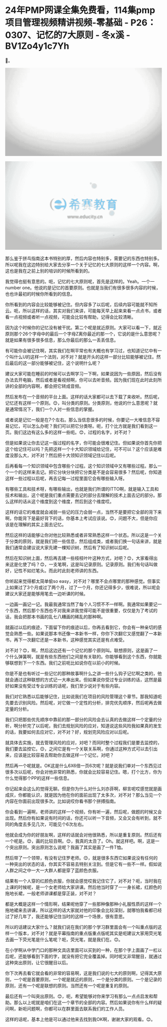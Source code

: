 # 24年PMP网课全集免费看，114集pmp项目管理视频精讲视频-零基础 - P26：0307、记忆的7大原则 - 冬x溪 - BV1Zo4y1c7Yh

🎼。

![](img/691d0723e5355368c8bb27e17e23e37b_1.png)

![](img/691d0723e5355368c8bb27e17e23e37b_2.png)

那么鉴于拼乓指南这本书特别的厚，然后内容也特别多，需要记的东西也特别多。所以呢我在这边特别给大家去分享一个关于记忆的七大原则的这样一个内容。啊，这也是我在之前上别的培训的时候所看到的。

我觉得也挺有意思的。呃，记忆的七大原则呢，首先是这样的。Yeah。一个一number one。他说的是记忆的首要原则。也就是当我们有很多很多内容的时候，也也许最初的时候你所看到的信息。

你所看到的内容会比较能够被记住。但内容多了以后呢，后续内容可能就不知所云。呃，所以这样的话，其实对我们来讲，可能每天早上起来来看一点点书，或者看一点视频或者听一点视频，可能会比较有帮助，记得会比较清晰。

因为这个时候你的记忆没有被干扰。第二个呢是就近原则。大家可以看一下，就近原则那个26个字母中的最后一个字母Z离你最近的那一个，它说的是什么意思呢？就是如果有很多很多信息，那么你最后的那么一丢丢信息。

有可能你会被记住啊，其实我们在啊平常也有大概也有学习过，也知道记忆中有一个叫什么U的这样一个法则，对不对？就是开头的这样一部分比较能够被记住。然后最后的这一部分能够被记住，这个说明什么呢？

建议大家可能在睡前的时候可以去啊学习一下啊，如果说因为一些原因，然后没有办法去开电脑，然后或者是看视频啊，你可以去听音频。因为我们现在此时此刻所讲的全部的内容啊，都会把它转成音频。

然后发布在一个音频的平台上面。这样的话大家都可以去下载了来收听。然后呢，记忆还有这样一个原则。😊，叫分类的原则。分类原则，他说的什么意思呢？就是通常情况下，我们一个人对一些信息的掌握。

或者说是记忆一般是在7个左右。那么当信息很多的时候，你要记一大堆信息不容易记忆，可以怎么办呢？我们可以把它分类呀。呃，打个比方就是我们看到这一页。我们这边有这么多的这样一些呃。😊，过程的名字，对不对？

但是如果说让你去记这一版过程的名字，你可能会很难记住。但如果说你首先你把这个给记住可以吗？先把这样一个十大知识领域给记住，可不可以？这个应该是难度没那么大，对不对？然后把十大领知识领域记住以后呢。

后再看每一个知识领域中包含哪些个过程。这个知识领域中又有哪些过程。那么一个一个的这样来去记。把它分块分块把它分类是不是会容易很多？然后呢，你知道这样一些过程以后呢，再去记每一过程里面它会有哪些输入呀。

有哪些工具和技术呀，有哪些输出，也就是我们所谓的ITTO啊，就是输入工具和技术和输出，这个呢是我们重点需要去记的部分去理解的技术上面去记的部分。那么这样的话从这个维度到这个维度，然后到这个维度哎。

这样的话它的难度就会减弱一些记的压力会弱一点，当然不是要把它全部的背下来啊，你能背下是最好背下的话，你基本上考试应该说。😊，问题不大，但是你应该是在理解的其实上面去记忆。

然后这样的话能够让你对他比较熟悉或者非常熟悉这样一个状态。所以这是一个关于分类的原则，就是我们把一些信息，然后组成类，或者我们换一句话来讲，就是我们通常会建议说大家先建一棵知识树，然后有了知识树以后呢。

然后在知识树上面，然后再去建一些枝枝叶叶这种方式，对吧？😊，大家看得出来这是化使了吗？😊，一支笔啊，这是叫记录原则。记录原则。我们有句话叫做好，记性不如烂笔头。而此时此刻老师讲的东西。

你听起来觉得都太简单偷so easy，对不对？哪里不会点哪里的那种感觉。但事实上如果过了3个月或过了两个月，过了一个月，你还记得多少，很难说，所以呢会建议大家还是能够用笔去一边听课的时候。

一边画一画记一记。我最我通常当然了每个人习惯不不一样啊。我通常如果要记一个东西，然后那个东西也不对我来讲我觉得可能不是很重要，仅仅是为了考试的话，我会把那本书画的乱七八糟画的稀乱的那种啊。

就画过以后的痕迹，下面留下你的痕迹以后，你再去看到它，你会有一种亲切的感觉会熟悉一些。如果说那本书还像一本新书一样，你你下次翻它又感觉翻了一本新书，再下一次翻它还是一本新书，这种感觉其实还是有点难受。

对不对？😊，啊，然后这边还有一个记忆的那个原则叫。联想原则，这是画了一个什么弹簧啊，就是有些东西他们之间是有关联的。你能够看到这个东西，你就能够联想到下一个东西。我们之前呃比如说你在以前小的时候。

你是不是也有听过一些记忆的那种故事啊什么之讲一些什么钩子记忆啊之类的，他就会通过这种联想的方式记一大串出来。但如果说你受过专业训练的话，这然是最好如果没有受过专业训练的话呢，我们至少说对于有些内容。

我们对它熟悉以后能够记住，比如说我们在项目的风险管理这个章节。那我知道呃先要去识别风险。然后呢，对它做一个定性的分析，排完优先顺序，然后呢再去做定量的分析。

我们只把那些优先顺序中靠前的那一部分的风险会去认真的去做这样一个定量的分析，啊分析完了以后呢，我们去规划风险的应对，知道说这些风险我如果真的发生的话，我要如何去应对它，对不对？好，规划完风险应对以后呢。

就具体去实施，就去管理风险的应对，对吧？而同时整个过程我们是要去监控的，我们要去监控它。😊，之间它是有一个关联关系啊，你通过这种方式可以去引出来，应该是比较容易去帮助你去做这样一个记忆，对吧？

然后再一个呢就是。OK这是什么6X6倍一页6次呢？就是说我们单对一个东西见过很多次以后呢，你会对他非常的熟悉，你就会比较容易记住。嗯，打个比方，你为什么觉得那个PP的这样一些信息。

你记起来会这么的觉得无聊。但是你为什么对什么刘亦菲啊，柳言呢哎感觉就是画成灰，你都能认识，就是因为他在你的面前出现了太多次，对不对？那么当见一个内容在你面前出现很多次。比如说哎你看书那个拼搏指南。

你会看到一遍啊，老师讲的这样一个视频，你有听一遍，然后呢，做题的时候又会出现。然后你有如果说有时间的话，你还可以听一下音频，又会又会有听到，就不同的角度去多见几次，可能见个6次左右。

他就会成为你的好朋友啊，这样的话就会对他很熟悉，所以是重复原则。然后还有一个呢是。😊，画的比较丑啊。😊，我真的太丑了。Oh。就这样吧。啊，这是一个突出原则。突出原则怎么说呢？我画了其实是画了一件T恤。

然后带了一个领带，有没有记住罗老师。😊，就是很多东西它如果说没有任何的一种突出的状态的话，你其实不容易去特别关注到。但是它有一些不一样。假如说人群之间之中一大一大群人都是穿了蓝颜色衣服。

结果有一个人穿的红颜色衣服，你就会感觉哎我记住它了，对不对？呃，当时我在上课的时候呢，是一个女老师给大家讲课。然后他当时穿了一一身长裙，红颜色的拖地长裙，一般老师讲课都是穿正装，对不对？

都是大概是这样一个情形啊，结果呢他穿了一些那种像那种小礼服性质的这样一个拖地裙来去讲课，所以这样的话大家就对他的印象会比较深刻，就哪怕我看都已经过了好几年了，我还能够记住当时的这样一个场景，很有意思。

所以的话建议大家什么？就我们说在我们的那个学习群里面会有一个叫重点版的这样一个版本，对不对？就是平幕指南的重点版重点版呢其实是呃建议大家用荧光笔去画一下荧光笔是什么笔呢？呃，荧光笔，就是我们在。😊。

在小学啊从中学门口的那种文具店里面可以买到的一种，在那个字上面画了一杠以后呢，还能够看到下面的字，就没有把它完全覆盖掉。同时呢又非常醒目，就通过这种突出原则，让它很醒目以后。

你下次再去看它就会看的非常的容易啊，这是我们说的七大的原则啊，记得其大原则，一个呢是首要原则，一个呢是就近的原则，一个是分类的原则。一个是记录的原则，还有一个呢是联想的原则。当然还有一个呢是重复的原则。

最后还有一个叫突出原则。😊，呃，希望能够对你来学习有那么一点点启发和帮助。那么以上呢就是咱们在这一个章节的全部的内容。然后如果说你有什么样的疑问啊，新呃问题啊，你都可以在群里面去联系我们的工作人员。

这样的话呢，基本上他是可以通过他来去找到我OK啊，谢谢大家的观看。😊。